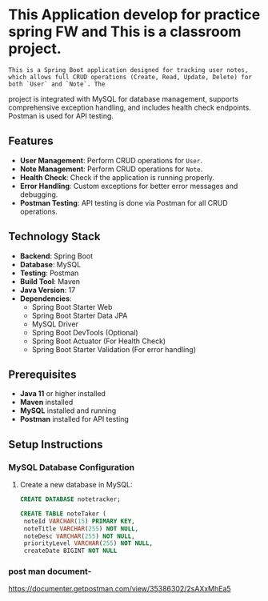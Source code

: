 # This Application develop for practice spring FW and This is a classroom project.
  
    This is a Spring Boot application designed for tracking user notes, which allows full CRUD operations (Create, Read, Update, Delete) for both `User` and `Note`. The 
   project is integrated with MySQL for database management, supports comprehensive exception handling, and includes health check endpoints. Postman is used for API 
   testing.

## Features
- **User Management**: Perform CRUD operations for `User`.
- **Note Management**: Perform CRUD operations for `Note`.
- **Health Check**: Check if the application is running properly.
- **Error Handling**: Custom exceptions for better error messages and debugging.
- **Postman Testing**: API testing is done via Postman for all CRUD operations.

## Technology Stack
- **Backend**: Spring Boot
- **Database**: MySQL
- **Testing**: Postman
- **Build Tool**: Maven
- **Java Version**: 17
- **Dependencies**:
  - Spring Boot Starter Web
  - Spring Boot Starter Data JPA
  - MySQL Driver
  - Spring Boot DevTools (Optional)
  - Spring Boot Actuator (For Health Check)
  - Spring Boot Starter Validation (For error handling)

## Prerequisites
- **Java 11** or higher installed
- **Maven** installed
- **MySQL** installed and running
- **Postman** installed for API testing

## Setup Instructions

### MySQL Database Configuration
1. Create a new database in MySQL:
   ```sql
   CREATE DATABASE notetracker;

   CREATE TABLE noteTaker (
    noteId VARCHAR(15) PRIMARY KEY,
    noteTitle VARCHAR(255) NOT NULL,
    noteDesc VARCHAR(255) NOT NULL,
    priorityLevel VARCHAR(255) NOT NULL,
    createDate BIGINT NOT NULL 

### post man document-
https://documenter.getpostman.com/view/35386302/2sAXxMhEa5
    
